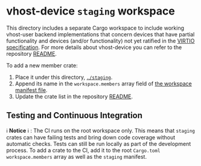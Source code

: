 # vhost-device `staging` workspace

This directory includes a separate Cargo workspace to include working vhost-user backend implementations that concern devices that have partial functionality and devices (and/or functionality) not yet ratified in the [VIRTIO specification](https://github.com/oasis-tcs/virtio-spec).
For more details about vhost-device you can refer to the repository [README](../README.md).

To add a new member crate:

1. Place it under this directory, [`./staging`](../staging).
2. Append its name in the `workspace.members` array field of [the workspace manifest file](./Cargo.toml).
3. Update the crate list in the repository [README](../README.md).

## Testing and Continuous Integration

ℹ️  **Notice** ℹ️ : The CI runs on the root workspace only.
This means that `staging` crates can have failing tests and bring down code coverage without automatic checks.
Tests can still be run locally as part of the development process.
To add a crate to the CI, add it to the root `Cargo.toml` `workspace.members` array as well as the `staging` manifest.
